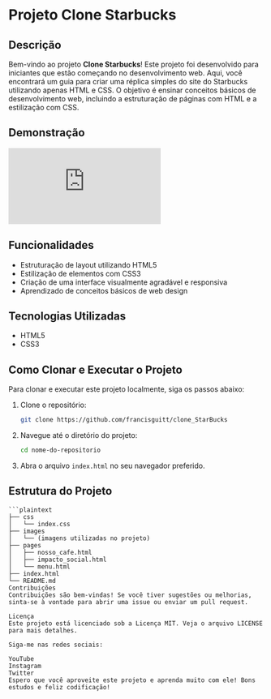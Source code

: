 # Projeto Clone Starbucks

## Descrição

Bem-vindo ao projeto **Clone Starbucks**! Este projeto foi desenvolvido para iniciantes que estão começando no desenvolvimento web. Aqui, você encontrará um guia para criar uma réplica simples do site do Starbucks utilizando apenas HTML e CSS.
O objetivo é ensinar conceitos básicos de desenvolvimento web, incluindo a estruturação de páginas com HTML e a estilização com CSS.

## Demonstração

![Demonstração do Projeto](https://francisguitt.github.io/clone_StarBucks/src/index.html)

## Funcionalidades

- Estruturação de layout utilizando HTML5
- Estilização de elementos com CSS3
- Criação de uma interface visualmente agradável e responsiva
- Aprendizado de conceitos básicos de web design

## Tecnologias Utilizadas

- HTML5
- CSS3

## Como Clonar e Executar o Projeto

Para clonar e executar este projeto localmente, siga os passos abaixo:

1. Clone o repositório:
    ```bash
    git clone https://github.com/francisguitt/clone_StarBucks
    ```

2. Navegue até o diretório do projeto:
    ```bash
    cd nome-do-repositorio
    ```

3. Abra o arquivo `index.html` no seu navegador preferido.

## Estrutura do Projeto

```plaintext
```plaintext
├── css
│   └── index.css
├── images
│   └── (imagens utilizadas no projeto)
├── pages
│   ├── nosso_cafe.html
│   ├── impacto_social.html
│   └── menu.html
├── index.html
└── README.md
Contribuições
Contribuições são bem-vindas! Se você tiver sugestões ou melhorias, sinta-se à vontade para abrir uma issue ou enviar um pull request.

Licença
Este projeto está licenciado sob a Licença MIT. Veja o arquivo LICENSE para mais detalhes.

Siga-me nas redes sociais:

YouTube
Instagram
Twitter
Espero que você aproveite este projeto e aprenda muito com ele! Bons estudos e feliz codificação!
